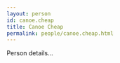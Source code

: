 ```yaml
---
layout: person
id: canoe.cheap
title: Canoe Cheap
permalink: people/canoe.cheap.html
---
```


Person details...